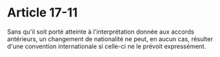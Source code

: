 # Article 17-11

Sans qu'il soit porté atteinte à l'interprétation donnée aux accords antérieurs, un changement de nationalité ne peut, en aucun cas, résulter d'une convention internationale si celle-ci ne le prévoit expressément.
